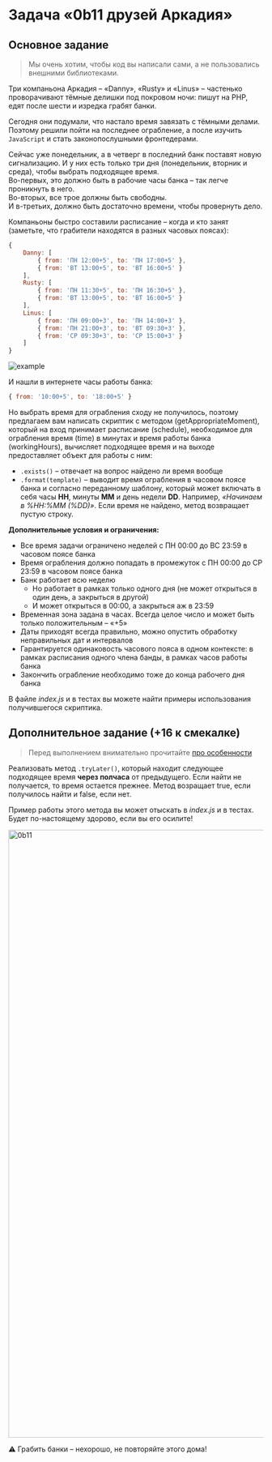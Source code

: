# Задача «0b11 друзей Аркадия»

## Основное задание

> Мы очень хотим, чтобы код вы написали сами, а не пользовались внешними библиотеками.

Три компаньона Аркадия – «Danny», «Rusty» и «Linus» – частенько проворачивают тёмные делишки под покровом ночи:
пишут на PHP, едят после шести и изредка грабят банки.

Сегодня они подумали, что настало время завязать с тёмными делами. Поэтому решили пойти на последнее ограбление,
а после изучить `JavaScript` и стать законопослушными фронтедерами.

Сейчас уже понедельник, а в четверг в последний банк поставят новую сигнализацию.
И у них есть только три дня (понедельник, вторник и среда), чтобы выбрать подходящее время.  
Во-первых, это должно быть в рабочие часы банка – так легче проникнуть в него.  
Во-вторых, все трое должны быть свободны.  
И в-третьих, должно быть достаточно времени, чтобы провернуть дело.

Компаньоны быстро составили расписание – когда и кто занят  
(заметьте, что грабители находятся в разных часовых поясах):

```js
{
    Danny: [
        { from: 'ПН 12:00+5', to: 'ПН 17:00+5' },
        { from: 'ВТ 13:00+5', to: 'ВТ 16:00+5' }
    ],
    Rusty: [
        { from: 'ПН 11:30+5', to: 'ПН 16:30+5' },
        { from: 'ВТ 13:00+5', to: 'ВТ 16:00+5' }
    ],
    Linus: [
        { from: 'ПН 09:00+3', to: 'ПН 14:00+3' },
        { from: 'ПН 21:00+3', to: 'ВТ 09:30+3' },
        { from: 'СР 09:30+3', to: 'СР 15:00+3' }
    ]
}
```

![example](https://cloud.githubusercontent.com/assets/4534405/19563495/a0ec90be-96f9-11e6-978e-826bcae3628b.png)

И нашли в интернете часы работы банка:

```js
{ from: '10:00+5', to: '18:00+5' }
```

Но выбрать время для ограбления сходу не получилось, поэтому предлагаем вам написать скриптик с методом
(getAppropriateMoment), который на вход принимает расписание (schedule),
необходимое для ограбления время (time) в минутах и время работы банка (workingHours),
вычисляет подходящее время и на выходе предоставляет объект для работы с ним:

* `.exists()` – отвечает на вопрос найдено ли время вообще
* `.format(template)` – выводит время ограбления в часовом поясе банка и согласно переданному шаблону,
который может включать в себя часы **HH**, минуты **MM** и день недели **DD**.
Например, _«Начинаем в %HH:%MM (%DD)»_. Если время не найдено, метод возвращает пустую строку.

__Дополнительные условия и ограничения:__

* Все время задачи ограничено неделей c ПН 00:00 до ВС 23:59 в часовом поясе банка
* Время ограбления должно попадать в промежуток c ПН 00:00 до СР 23:59 в часовом поясе банка
* Банк работает всю неделю
    * Но работает в рамках только одного дня (не может открыться в один день, а закрыться в другой)
    * И может открыться в 00:00, а закрыться аж в 23:59
* Временная зона задана в часах. Всегда целое число и может быть только положительным – «+5»
* Даты приходят всегда правильно, можно опустить обработку неправильных дат и интервалов
* Гарантируется одинаковость часового пояса в одном контексте: в рамках расписания одного члена банды, в рамках часов работы банка
* Закончить ограбление необходимо тоже до конца рабочего дня банка

В файле _index.js_ и в тестах вы можете найти примеры использования получившегося скриптика.

## Дополнительное задание (+16 к смекалке)

> Перед выполнением внимательно прочитайте [про особенности](https://github.com/urfu-2018/guides/blob/master/workflow/extra.md)

Реализовать метод `.tryLater()`, который находит следующее подходящее время **через полчаса** от предыдущего.
Если найти не получается, то время остается прежнее. Метод возращает true, если получилось найти и false, если нет.

Пример работы этого метода вы может отыскать в _index.js_ и в тестах.  
Будет по-настоящему здорово, если вы его осилите!

<img width="1200" alt="0b11" src="https://cloud.githubusercontent.com/assets/4534405/19572290/2c91fe12-971b-11e6-83e5-6d938b6c7922.png">

:warning: Грабить банки – нехорошо, не повторяйте этого дома!
